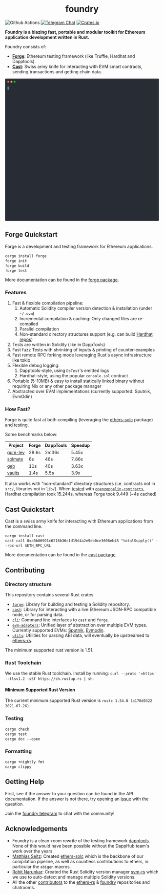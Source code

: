 # <h1 align="center"> foundry </h1>

![Github Actions](https://github.com/gakonst/foundry/workflows/Tests/badge.svg)
[![Telegram Chat](https://img.shields.io/endpoint?color=neon&style=flat-square&url=https%3A%2F%2Ftg.sumanjay.workers.dev%2Ffoundry_rs)](https://t.me/foundry_rs)
[![Crates.io][crates-badge]][crates-url]

[crates-badge]: https://img.shields.io/crates/v/foundry.svg
[crates-url]: https://crates.io/crates/foundry-rs

**Foundry is a blazing fast, portable and modular toolkit for Ethereum
application development written in Rust.**

Foundry consists of:

- [**Forge**](./forge): Ethereum testing framework (like Truffle, Hardhat and
  Dapptools).
- [**Cast**](./cast): Swiss army knife for interacting with EVM smart contracts,
  sending transactions and getting chain data.

![demo](./assets/demo.svg)

## Forge Quickstart

Forge is a development and testing framework for Ethereum applications.

```
cargo install forge
forge init
forge build
forge test
```

More documentation can be found in the [forge package](./forge/README.md).

### Features

1. Fast & flexible compilation pipeline:
   1. Automatic Solidity compiler version detection & installation (under
      `~/.svm`)
   1. Incremental compilation & caching: Only changed files are re-compiled
   1. Parallel compilation
   1. Non-standard directory structures support (e.g. can build
      [Hardhat repos](https://twitter.com/gakonst/status/1461289225337421829))
1. Tests are written in Solidity (like in DappTools)
1. Fast fuzz Tests with shrinking of inputs & printing of counter-examples
1. Fast remote RPC forking mode leveraging Rust's async infrastructure like
   tokio
1. Flexible debug logging:
   1. Dapptools-style, using `DsTest`'s emitted logs
   1. Hardhat-style, using the popular `console.sol` contract
1. Portable (5-10MB) & easy to install statically linked binary without
   requiring Nix or any other package manager
1. Abstracted over EVM implementations (currently supported: Sputnik, EvmOdin)

### How Fast?

Forge is quite fast at both compiling (leveraging the
[ethers-solc](https://github.com/gakonst/ethers-rs/tree/master/ethers-solc/)
package) and testing.

Some benchmarks below:

| Project                                             | Forge | DappTools | Speedup |
| --------------------------------------------------- | ----- | --------- | ------- |
| [guni-lev](https://github.com/hexonaut/guni-lev/)   | 28.6s | 2m36s     | 5.45x   |
| [solmate](https://github.com/Rari-Capital/solmate/) | 6s    | 46s       | 7.66x   |
| [geb](https://github.com/reflexer-labs/geb)         | 11s   | 40s       | 3.63x   |
| [vaults](https://github.com/rari-capital/vaults)    | 1.4s  | 5.5s      | 3.9x    |

It also works with "non-standard" directory structures (i.e. contracts not in
`src/`, libraries not in `lib/`). When
[tested](https://twitter.com/gakonst/status/1461289225337421829) with
[`openzeppelin-contracts`](https://github.com/OpenZeppelin/openzeppelin-contracts),
Hardhat compilation took 15.244s, whereas Forge took 9.449 (~4s cached)

## Cast Quickstart

Cast is a swiss army knife for interacting with Ethereum applications from the
command line.

```
cargo install cast
cast call 0xa0b86991c6218b36c1d19d4a2e9eb0ce3606eb48 "totalSupply()" --rpc-url $ETH_RPC_URL
```

More documentation can be found in the [cast package](./cast/README.md).

## Contributing

### Directory structure

This repository contains several Rust crates:

- [`forge`](forge): Library for building and testing a Solidity repository.
- [`cast`](cast): Library for interacting with a live Ethereum JSON-RPC
  compatible node, or for parsing data.
- [`cli`](cli): Command line interfaces to `cast` and `forge`.
- [`evm-adapters`](evm-adapters): Unified layer of abstraction over multiple EVM
  types. Currently supported EVMs:
  [Sputnik](https://github.com/rust-blockchain/evm/),
  [Evmodin](https://github.com/vorot93/evmodin).
- [`utils`](utils): Utilities for parsing ABI data, will eventually be
  upstreamed to [ethers-rs](https://github.com/gakonst/ethers-rs/).

The minimum supported rust version is 1.51.

### Rust Toolchain

We use the stable Rust toolchain. Install by running:
`curl --proto '=https' --tlsv1.2 -sSf https://sh.rustup.rs | sh`.

#### Minimum Supported Rust Version

The current minimum supported Rust version is
`rustc 1.54.0 (a178d0322 2021-07-26)`.

### Testing

```
cargo check
cargo test
cargo doc --open
```

### Formatting

```
cargo +nightly fmt
cargo clippy
```

## Getting Help

First, see if the answer to your question can be found in the API documentation.
If the answer is not there, try opening an
[issue](https://github.com/gakonst/foundry/issues/new) with the question.

Join the [foundry telegram](https://t.me/foundry_rs) to chat with the community!

## Acknowledgements

- Foundry is a clean-room rewrite of the testing framework
  [dapptools](https://github.com/dapphub/dapptools). None of this would have
  been possible without the DappHub team's work over the years.
- [Matthias Seitz](https://twitter.com/mattsse_): Created
  [ethers-solc](https://github.com/gakonst/ethers-rs/tree/master/ethers-solc/)
  which is the backbone of our compilation pipeline, as well as countless
  contributions to ethers, in particular the `abigen` macros.
- [Rohit Narunkar](https://twitter.com/rohitnarurkar): Created the Rust Solidity
  version manager [svm-rs](https://github.com/roynalnaruto/svm-rs) which we use
  to auto-detect and manage multiple Solidity versions.
- All the other
  [contributors](https://github.com/gakonst/foundry/graphs/contributors) to the
  [ethers-rs](https://github.com/gakonst/ethers-rs) &
  [foundry](https://github.com/gakonst/foundry) repositories and chatrooms.
